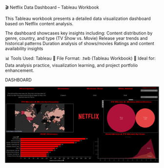 🎬 Netflix Data Dashboard – Tableau Workbook

This Tableau workbook presents a detailed data visualization dashboard based on Netflix content analysis. 

The dashboard showcases key insights including:
Content distribution by genre, country, and type (TV Show vs. Movie)
Release year trends and historical patterns
Duration analysis of shows/movies
Ratings and content availability insights

📊 Tools Used: Tableau
📁 File Format: .twb (Tableau Workbook)
📌 Ideal for: Data analysis practice, visualization learning, and project portfolio enhancement.

DASHBOARD

![DASHBOARD NETFLIX](https://github.com/abhilashprasadsahoo/Netflix-Dashboard-Using-Tableau/blob/main/DASHBOARD%20NETFLIX.png)
